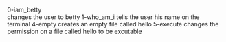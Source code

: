 0-iam_betty  
changes the user to betty
1-who_am_i
tells the user his name on the terminal
4-empty
creates an empty file called hello
5-execute
changes the permission on a file called hello to be excutable

